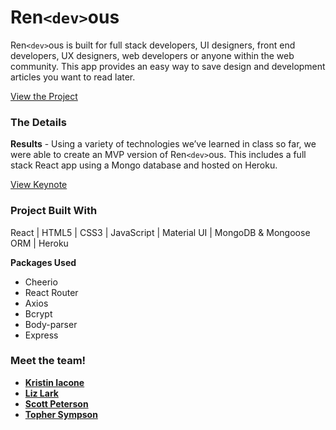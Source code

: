 # Ren`<dev>`ous

Ren`<dev>`ous is built for full stack developers, UI designers, front end developers, UX designers, web developers or anyone within the web community. This app provides an easy way to save design and development articles you want to read later.

[View the Project](https://ren-dev-ous.herokuapp.com/)

### The Details

**Results** - Using a variety of technologies we’ve learned in class so far, we were able to create an MVP version of Ren`<dev>`ous. This includes a full stack React app using a Mongo database and hosted on Heroku.  

[View Keynote](https://github.com/kiacone/ren_dev_ous/blob/master/ren%3Cdev%3Eous.pdf)

### Project Built With

React | HTML5 | CSS3 | JavaScript | Material UI | MongoDB & Mongoose ORM | Heroku

**Packages Used**
* Cheerio
* React Router
* Axios
* Bcrypt
* Body-parser
* Express

### Meet the team!

* [**Kristin Iacone**](https://github.com/kiacone)
* [**Liz Lark**](https://github.com/ELark2016)
* [**Scott Peterson**](https://github.com/scottpetersonva)
* [**Topher Sympson**](https://github.com/tophersymps)
